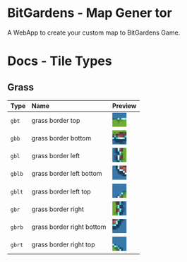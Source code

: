 # BitGardens - Map Gener tor

A WebApp to create your custom map to BitGardens Game.

# Docs - Tile Types
## Grass

| Type   | Name | Preview |
| :---------- | :--------- | :------------------------------------------ | 
| `gbt`      | grass border top | ![](/src/assets/tile/gbt.png)|
| `gbb`      | grass border bottom | ![](/src/assets/tile/gbb.png) | 
| `gbl`      | grass border left | ![](/src/assets/tile/gbl.png) | 
| `gblb`      | grass border left bottom | ![](/src/assets/tile/gblb.png) |
| `gblt`      | grass border left top | ![](/src/assets/tile/gblt.png) |
| `gbr`      | grass border right | ![](/src/assets/tile/gbr.png) |
| `gbrb`      | grass border right bottom | ![](/src/assets/tile/gbrb.png) |
| `gbrt`      | grass border right top | ![](/src/assets/tile/gbrt.png) |


